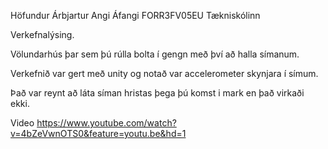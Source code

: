 Höfundur Árbjartur Angi
Áfangi FORR3FV05EU
Tækniskólinn

Verkefnalýsing.

Völundarhús þar sem þú rúlla bolta í gengn með því að halla símanum.


Verkefnið var gert með unity og notað var accelerometer skynjara í símum.


Það var reynt að láta síman hristas þega þú komst i mark en það virkaði ekki.

Video
https://www.youtube.com/watch?v=4bZeVwnOTS0&feature=youtu.be&hd=1
